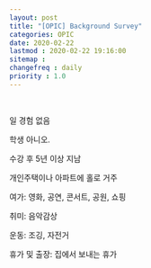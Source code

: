 ```yaml
---
layout: post
title: "[OPIC] Background Survey"
categories: OPIC
date: 2020-02-22
lastmod : 2020-02-22 19:16:00
sitemap :
changefreq : daily
priority : 1.0
---
```


<br>

일 경험 없음

학생 아니오. 

수강 후 5년 이상 지남

개인주택이나 아파트에 홀로 거주

여가: 영화, 공연, 콘서트, 공원, 쇼핑

취미: 음악감상

운동: 조깅, 자전거

휴가 및 출장: 집에서 보내는 휴가



